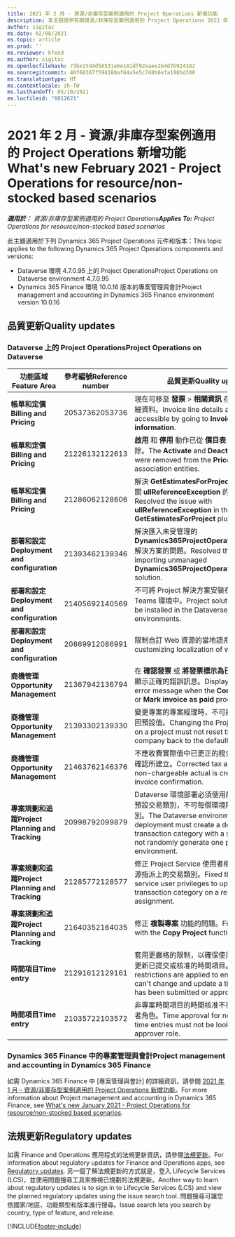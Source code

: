 ```yaml
---
title: 2021 年 2 月 - 資源/非庫存型案例適用的 Project Operations 新增功能
description: 本主題提供有關資源/非庫存型案例適用的 Project Operations 2021 年 2 月版本所提供的品質更新資訊。
author: sigitac
ms.date: 02/08/2021
ms.topic: article
ms.prod: ''
ms.reviewer: kfend
ms.author: sigitac
ms.openlocfilehash: 73be15d4d58531e6e181df92eaee2b4d7b924382
ms.sourcegitcommit: 40f68387f594180af64a5e5c748b6efa188bd300
ms.translationtype: HT
ms.contentlocale: zh-TW
ms.lasthandoff: 05/10/2021
ms.locfileid: "6012621"
---
```

# <a name="whats-new-february-2021---project-operations-for-resourcenon-stocked-based-scenarios"></a><span data-ttu-id="62ad4-103">2021 年 2 月 - 資源/非庫存型案例適用的 Project Operations 新增功能</span><span class="sxs-lookup"><span data-stu-id="62ad4-103">What's new February 2021 - Project Operations for resource/non-stocked based scenarios</span></span>

<span data-ttu-id="62ad4-104">_**適用於：** 資源/非庫存型案例適用的 Project Operations_</span><span class="sxs-lookup"><span data-stu-id="62ad4-104">_**Applies To:** Project Operations for resource/non-stocked based scenarios_</span></span>

<span data-ttu-id="62ad4-105">此主題適用於下列 Dynamics 365 Project Operations 元件和版本：</span><span class="sxs-lookup"><span data-stu-id="62ad4-105">This topic applies to the following Dynamics 365 Project Operations components and versions:</span></span>

- <span data-ttu-id="62ad4-106">Dataverse 環境 4.7.0.95 上的 Project Operations</span><span class="sxs-lookup"><span data-stu-id="62ad4-106">Project Operations on Dataverse environment 4.7.0.95</span></span>
- <span data-ttu-id="62ad4-107">Dynamics 365 Finance 環境 10.0.16 版本的專案管理與會計</span><span class="sxs-lookup"><span data-stu-id="62ad4-107">Project management and accounting in Dynamics 365 Finance environment version 10.0.16</span></span> 

## <a name="quality-updates"></a><span data-ttu-id="62ad4-108">品質更新</span><span class="sxs-lookup"><span data-stu-id="62ad4-108">Quality updates</span></span>

### <a name="project-operations-on-dataverse"></a><span data-ttu-id="62ad4-109">Dataverse 上的 Project Operations</span><span class="sxs-lookup"><span data-stu-id="62ad4-109">Project Operations on Dataverse</span></span>

| <span data-ttu-id="62ad4-110">**功能區域**</span><span class="sxs-lookup"><span data-stu-id="62ad4-110">**Feature Area**</span></span> | <span data-ttu-id="62ad4-111">**參考編號**</span><span class="sxs-lookup"><span data-stu-id="62ad4-111">**Reference number**</span></span> | <span data-ttu-id="62ad4-112">**品質更新**</span><span class="sxs-lookup"><span data-stu-id="62ad4-112">**Quality update**</span></span> |
| --- | --- | --- |
| <span data-ttu-id="62ad4-113">**帳單和定價**</span><span class="sxs-lookup"><span data-stu-id="62ad4-113">**Billing and Pricing**</span></span> | <span data-ttu-id="62ad4-114">2053736</span><span class="sxs-lookup"><span data-stu-id="62ad4-114">2053736</span></span> | <span data-ttu-id="62ad4-115">現在可移至 **發票** > **相關資訊** 存取發票明細詳細資料。</span><span class="sxs-lookup"><span data-stu-id="62ad4-115">Invoice line details are now accessible by going to **Invoice** > **Related information**.</span></span> |
| <span data-ttu-id="62ad4-116">**帳單和定價**</span><span class="sxs-lookup"><span data-stu-id="62ad4-116">**Billing and Pricing**</span></span> | <span data-ttu-id="62ad4-117">2122613</span><span class="sxs-lookup"><span data-stu-id="62ad4-117">2122613</span></span> | <span data-ttu-id="62ad4-118">**啟用** 和 **停用** 動作已從 **價目表** 關聯實體中移除。</span><span class="sxs-lookup"><span data-stu-id="62ad4-118">The **Activate** and **Deactivate** actions were removed from the **Price List** association entities.</span></span> |
| <span data-ttu-id="62ad4-119">**帳單和定價**</span><span class="sxs-lookup"><span data-stu-id="62ad4-119">**Billing and Pricing**</span></span> | <span data-ttu-id="62ad4-120">2128606</span><span class="sxs-lookup"><span data-stu-id="62ad4-120">2128606</span></span> | <span data-ttu-id="62ad4-121">解決 **GetEstimatesForProject** 外掛程式中有關 **ullReferenceException** 的問題。</span><span class="sxs-lookup"><span data-stu-id="62ad4-121">Resolved the issue with **ullReferenceException** in the **GetEstimatesForProject** plug-in.</span></span> |
| <span data-ttu-id="62ad4-122">**部署和設定**</span><span class="sxs-lookup"><span data-stu-id="62ad4-122">**Deployment and configuration**</span></span> | <span data-ttu-id="62ad4-123">2139346</span><span class="sxs-lookup"><span data-stu-id="62ad4-123">2139346</span></span> | <span data-ttu-id="62ad4-124">解決匯入未受管理的 **Dynamics365ProjectOperationsDualWrite** 解決方案的問題。</span><span class="sxs-lookup"><span data-stu-id="62ad4-124">Resolved the issue with importing unmanaged **Dynamics365ProjectOperationsDualWrite** solution.</span></span> |
| <span data-ttu-id="62ad4-125">**部署和設定**</span><span class="sxs-lookup"><span data-stu-id="62ad4-125">**Deployment and configuration**</span></span> | <span data-ttu-id="62ad4-126">2140569</span><span class="sxs-lookup"><span data-stu-id="62ad4-126">2140569</span></span> | <span data-ttu-id="62ad4-127">不可將 Project 解決方案安裝在 Dataverse Teams 環境中。</span><span class="sxs-lookup"><span data-stu-id="62ad4-127">Project solution must not be installed in the Dataverse Teams environments.</span></span> |
| <span data-ttu-id="62ad4-128">**部署和設定**</span><span class="sxs-lookup"><span data-stu-id="62ad4-128">**Deployment and configuration**</span></span> | <span data-ttu-id="62ad4-129">2086991</span><span class="sxs-lookup"><span data-stu-id="62ad4-129">2086991</span></span> | <span data-ttu-id="62ad4-130">限制自訂 Web 資源的當地語系化。</span><span class="sxs-lookup"><span data-stu-id="62ad4-130">Restricted customizing localization of web resources.</span></span> |
| <span data-ttu-id="62ad4-131">**商機管理**</span><span class="sxs-lookup"><span data-stu-id="62ad4-131">**Opportunity Management**</span></span> | <span data-ttu-id="62ad4-132">2136794</span><span class="sxs-lookup"><span data-stu-id="62ad4-132">2136794</span></span> | <span data-ttu-id="62ad4-133">在 **確認發票** 或 **將發票標示為已付** 程序失敗時顯示正確的錯誤訊息。</span><span class="sxs-lookup"><span data-stu-id="62ad4-133">Display the correct error message when the **Confirm invoice** or **Mark invoice as paid** processes fail.</span></span> |
| <span data-ttu-id="62ad4-134">**商機管理**</span><span class="sxs-lookup"><span data-stu-id="62ad4-134">**Opportunity Management**</span></span> | <span data-ttu-id="62ad4-135">2139330</span><span class="sxs-lookup"><span data-stu-id="62ad4-135">2139330</span></span> | <span data-ttu-id="62ad4-136">變更專案的專案經理時，不可將擁有公司重設回預設值。</span><span class="sxs-lookup"><span data-stu-id="62ad4-136">Changing the Project manager on a project must not reset the owning company back to the default value.</span></span> |
| <span data-ttu-id="62ad4-137">**商機管理**</span><span class="sxs-lookup"><span data-stu-id="62ad4-137">**Opportunity Management**</span></span> | <span data-ttu-id="62ad4-138">2146376</span><span class="sxs-lookup"><span data-stu-id="62ad4-138">2146376</span></span> | <span data-ttu-id="62ad4-139">不應收費實際值中已更正的稅金金額是從發票確認所建立。</span><span class="sxs-lookup"><span data-stu-id="62ad4-139">Corrected tax amount in a non-chargeable actual is created from invoice confirmation.</span></span> |
| <span data-ttu-id="62ad4-140">**專案規劃和追蹤**</span><span class="sxs-lookup"><span data-stu-id="62ad4-140">**Project Planning and Tracking**</span></span> | <span data-ttu-id="62ad4-141">2099879</span><span class="sxs-lookup"><span data-stu-id="62ad4-141">2099879</span></span> | <span data-ttu-id="62ad4-142">Dataverse 環境部署必須使用靜態識別碼建立預設交易類別，不可每個環境隨機產生一個類別。</span><span class="sxs-lookup"><span data-stu-id="62ad4-142">The Dataverse environment deployment must create a default transaction category with a static ID and not randomly generate one per environment.</span></span> |
| <span data-ttu-id="62ad4-143">**專案規劃和追蹤**</span><span class="sxs-lookup"><span data-stu-id="62ad4-143">**Project Planning and Tracking**</span></span> | <span data-ttu-id="62ad4-144">2128577</span><span class="sxs-lookup"><span data-stu-id="62ad4-144">2128577</span></span> | <span data-ttu-id="62ad4-145">修正 Project Service 使用者權限，以更新資源指派上的交易類別。</span><span class="sxs-lookup"><span data-stu-id="62ad4-145">Fixed the Project service user privileges to update the transaction category on a resource assignment.</span></span> |
| <span data-ttu-id="62ad4-146">**專案規劃和追蹤**</span><span class="sxs-lookup"><span data-stu-id="62ad4-146">**Project Planning and Tracking**</span></span> | <span data-ttu-id="62ad4-147">2164035</span><span class="sxs-lookup"><span data-stu-id="62ad4-147">2164035</span></span> | <span data-ttu-id="62ad4-148">修正 **複製專案** 功能的問題。</span><span class="sxs-lookup"><span data-stu-id="62ad4-148">Fixed issues with the **Copy Project** function.</span></span> |
| <span data-ttu-id="62ad4-149">**時間項目**</span><span class="sxs-lookup"><span data-stu-id="62ad4-149">**Time entry**</span></span> | <span data-ttu-id="62ad4-150">2129161</span><span class="sxs-lookup"><span data-stu-id="62ad4-150">2129161</span></span> | <span data-ttu-id="62ad4-151">套用更嚴格的限制，以確保使用者無法變更和更新已提交或核准的時間項目。</span><span class="sxs-lookup"><span data-stu-id="62ad4-151">Tighter restrictions are applied to ensure users can't change and update a time entry that has been submitted or approved.</span></span> |
| <span data-ttu-id="62ad4-152">**時間項目**</span><span class="sxs-lookup"><span data-stu-id="62ad4-152">**Time entry**</span></span> | <span data-ttu-id="62ad4-153">2103572</span><span class="sxs-lookup"><span data-stu-id="62ad4-153">2103572</span></span> | <span data-ttu-id="62ad4-154">非專案時間項目的時間核准不得尋找專案核准者角色。</span><span class="sxs-lookup"><span data-stu-id="62ad4-154">Time approval for non-project time entries must not be looking for project approver role.</span></span> |

### <a name="project-management-and-accounting-in-dynamics-365-finance"></a><span data-ttu-id="62ad4-155">Dynamics 365 Finance 中的專案管理與會計</span><span class="sxs-lookup"><span data-stu-id="62ad4-155">Project management and accounting in Dynamics 365 Finance</span></span> 

<span data-ttu-id="62ad4-156">如需 Dynamics 365 Finance 中 [專案管理與會計] 的詳細資訊，請參閱 [2021 年 1 月 - 資源/非庫存型案例適用的 Project Operations 新增功能](whats-new-jan-2021-resource-based.md)。</span><span class="sxs-lookup"><span data-stu-id="62ad4-156">For more information about Project management and accounting in Dynamics 365 Finance, see [What's new January 2021 - Project Operations for resource/non-stocked based scenarios](whats-new-jan-2021-resource-based.md).</span></span>


## <a name="regulatory-updates"></a><span data-ttu-id="62ad4-157">法規更新</span><span class="sxs-lookup"><span data-stu-id="62ad4-157">Regulatory updates</span></span>

<span data-ttu-id="62ad4-158">如需 Finance and Operations 應用程式的法規更新資訊，請參閱[法規更新](/dynamics365/finance/localizations/regulatory-updates)。</span><span class="sxs-lookup"><span data-stu-id="62ad4-158">For information about regulatory updates for Finance and Operations apps, see [Regulatory updates](/dynamics365/finance/localizations/regulatory-updates).</span></span> <span data-ttu-id="62ad4-159">另一個了解法規更新的方式就是，登入 Lifecycle Services (LCS)，並使用問題搜尋工具來檢視已規劃的法規更新。</span><span class="sxs-lookup"><span data-stu-id="62ad4-159">Another way to learn about regulatory updates is to sign in to Lifecycle Services (LCS) and view the planned regulatory updates using the issue search tool.</span></span> <span data-ttu-id="62ad4-160">問題搜尋可讓您依國家/地區、功能類型和版本進行搜尋。</span><span class="sxs-lookup"><span data-stu-id="62ad4-160">Issue search lets you search by country, type of feature, and release.</span></span>


[!INCLUDE[footer-include](../includes/footer-banner.md)]